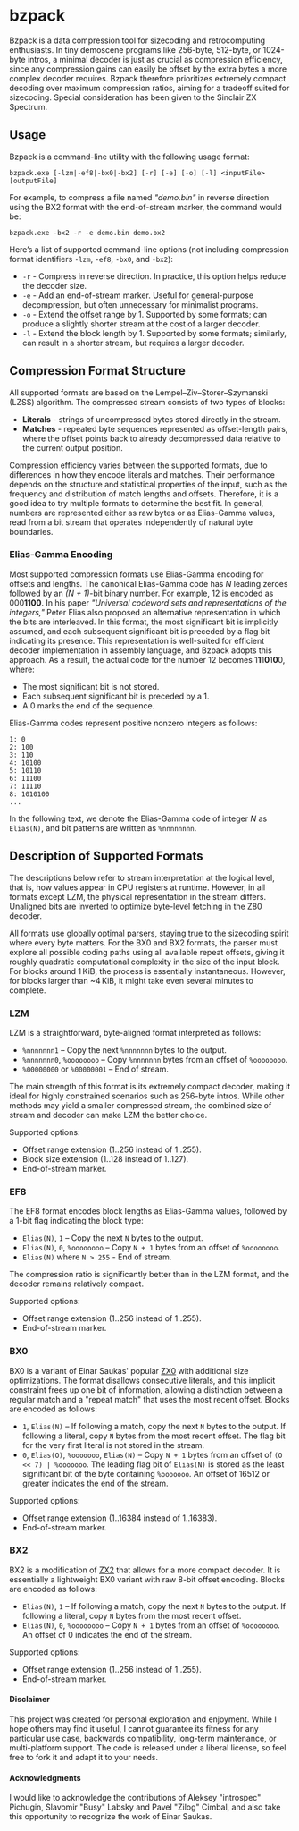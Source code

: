 # bzpack

Bzpack is a data compression tool for sizecoding and retrocomputing enthusiasts. In tiny demoscene programs like 256-byte,
512-byte, or 1024-byte intros, a minimal decoder is just as crucial as compression efficiency, since any compression gains can
easily be offset by the extra bytes a more complex decoder requires. Bzpack therefore prioritizes extremely compact decoding
over maximum compression ratios, aiming for a tradeoff suited for sizecoding. Special consideration has been given to the
Sinclair ZX Spectrum.

## Usage

Bzpack is a command-line utility with the following usage format:

`bzpack.exe [-lzm|-ef8|-bx0|-bx2] [-r] [-e] [-o] [-l] <inputFile> [outputFile]`

For example, to compress a file named *"demo.bin"* in reverse direction using the BX2 format with the end-of-stream marker, the
command would be:

`bzpack.exe -bx2 -r -e demo.bin demo.bx2`

Here’s a list of supported command-line options (not including compression format identifiers `-lzm`, `-ef8`, `-bx0`, and
`-bx2`):

* `-r` - Compress in reverse direction. In practice, this option helps reduce the decoder size.
* `-e` - Add an end-of-stream marker. Useful for general-purpose decompression, but often unnecessary for minimalist programs.
* `-o` - Extend the offset range by 1. Supported by some formats; can produce a slightly shorter stream at the cost of a larger
decoder.
* `-l` - Extend the block length by 1. Supported by some formats; similarly, can result in a shorter stream, but requires a
larger decoder.

## Compression Format Structure

All supported formats are based on the Lempel–Ziv–Storer–Szymanski (LZSS) algorithm. The compressed stream consists of two types
of blocks:

* **Literals** - strings of uncompressed bytes stored directly in the stream.
* **Matches** - repeated byte sequences represented as offset-length pairs, where the offset points back to already decompressed
data relative to the current output position.

Compression efficiency varies between the supported formats, due to differences in how they encode literals and matches. Their
performance depends on the structure and statistical properties of the input, such as the frequency and distribution of match
lengths and offsets. Therefore, it is a good idea to try multiple formats to determine the best fit. In general, numbers are
represented either as raw bytes or as Elias-Gamma values, read from a bit stream that operates independently of natural byte
boundaries.

### Elias-Gamma Encoding

Most supported compression formats use Elias-Gamma encoding for offsets and lengths. The canonical Elias-Gamma code has *N*
leading zeroes followed by an *(N + 1)*-bit binary number. For example, 12 is encoded as 000**1100**. In his paper *"Universal
codeword sets and representations of the integers,"* Peter Elias also proposed an alternative representation in which the bits
are interleaved. In this format, the most significant bit is implicitly assumed, and each subsequent significant bit is preceded
by a flag bit indicating its presence. This representation is well-suited for efficient decoder implementation in assembly
language, and Bzpack adopts this approach. As a result, the actual code for the number 12 becomes 1**1**1**0**1**0**0, where:

* The most significant bit is not stored.
* Each subsequent significant bit is preceded by a 1.
* A 0 marks the end of the sequence.

Elias-Gamma codes represent positive nonzero integers as follows:

```
1: 0
2: 100
3: 110
4: 10100
5: 10110
6: 11100
7: 11110
8: 1010100
...
```

In the following text, we denote the Elias-Gamma code of integer *N* as `Elias(N)`, and bit patterns are written as `%nnnnnnnn`.

## Description of Supported Formats

The descriptions below refer to stream interpretation at the logical level, that is, how values appear in CPU registers at
runtime. However, in all formats except LZM, the physical representation in the stream differs. Unaligned bits are inverted to
optimize byte-level fetching in the Z80 decoder.

All formats use globally optimal parsers, staying true to the sizecoding spirit where every byte matters. For the BX0 and BX2
formats, the parser must explore all possible coding paths using all available repeat offsets, giving it roughly quadratic
computational complexity in the size of the input block. For blocks around 1 KiB, the process is essentially instantaneous.
However, for blocks larger than ~4 KiB, it might take even several minutes to complete.

### LZM

LZM is a straightforward, byte-aligned format interpreted as follows:

* `%nnnnnnn1` – Copy the next `%nnnnnnn` bytes to the output.
* `%nnnnnnn0`, `%oooooooo` – Copy `%nnnnnnn` bytes from an offset of `%oooooooo`.
* `%00000000` or `%00000001` – End of stream.

The main strength of this format is its extremely compact decoder, making it ideal for highly constrained scenarios such as
256-byte intros. While other methods may yield a smaller compressed stream, the combined size of stream and decoder can make LZM
the better choice.

Supported options:

* Offset range extension (1..256 instead of 1..255).
* Block size extension (1..128 instead of 1..127).
* End-of-stream marker.

### EF8

The EF8 format encodes block lengths as Elias-Gamma values, followed by a 1-bit flag indicating the block type:

* `Elias(N)`, `1` – Copy the next `N` bytes to the output.
* `Elias(N)`, `0`, `%oooooooo` – Copy `N + 1` bytes from an offset of `%oooooooo`.
* `Elias(N)` where `N > 255` - End of stream.

The compression ratio is significantly better than in the LZM format, and the decoder remains relatively compact.

Supported options:

* Offset range extension (1..256 instead of 1..255).
* End-of-stream marker.

### BX0

BX0 is a variant of Einar Saukas' popular [ZX0](https://github.com/einar-saukas/ZX0) with additional size optimizations. The
format disallows consecutive literals, and this implicit constraint frees up one bit of information, allowing a distinction
between a regular match and a "repeat match" that uses the most recent offset. Blocks are encoded as follows:

* `1`, `Elias(N)` – If following a match, copy the next `N` bytes to the output. If following a literal, copy `N` bytes from
the most recent offset. The flag bit for the very first literal is not stored in the stream.
* `0`, `Elias(O)`, `%ooooooo`, `Elias(N)` – Copy `N + 1` bytes from an offset of `(O << 7) | %ooooooo`. The leading flag bit of
`Elias(N)` is stored as the least significant bit of the byte containing `%ooooooo`. An offset of 16512 or greater indicates the
end of the stream.

Supported options:

* Offset range extension (1..16384 instead of 1..16383).
* End-of-stream marker.

### BX2

BX2 is a modification of [ZX2](https://github.com/einar-saukas/ZX2) that allows for a more compact decoder. It is essentially a
lightweight BX0 variant with raw 8-bit offset encoding. Blocks are encoded as follows:

* `Elias(N)`, `1` – If following a match, copy the next `N` bytes to the output. If following a literal, copy `N` bytes from the
most recent offset.
* `Elias(N)`, `0`, `%oooooooo` – Copy `N + 1` bytes from an offset of `%oooooooo`.
An offset of 0 indicates the end of the stream.

Supported options:

* Offset range extension (1..256 instead of 1..255).
* End-of-stream marker.

#### Disclaimer

This project was created for personal exploration and enjoyment. While I hope others may find it useful, I cannot guarantee its
fitness for any particular use case, backwards compatibility, long-term maintenance, or multi-platform support. The code is
released under a liberal license, so feel free to fork it and adapt it to your needs.

#### Acknowledgments

I would like to acknowledge the contributions of Aleksey "introspec" Pichugin, Slavomir "Busy" Labsky and Pavel "Zilog" Cimbal,
and also take this opportunity to recognize the work of Einar Saukas.
